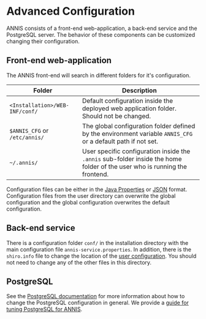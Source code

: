 # Advanced Configuration

ANNIS consists of a front-end web-application, a back-end service and the PostgreSQL server.
The behavior of these components can be customized changing their configuration.

## Front-end web-application

The ANNIS front-end will search in different folders for it's configuration.

Folder | Description
------ | -----------
`<Installation>/WEB-INF/conf/` | Default configuration inside the deployed web application folder. Should not be changed.
`$ANNIS_CFG` or `/etc/annis/` | The global configuration folder defined by the environment variable `ANNIS_CFG` or a default path if not set.
`~/.annis/` | User specific configuration inside the `.annis` sub-folder inside the home folder of the user who is running the frontend.

Configuration files can be either in the [Java Properties](http://en.wikipedia.org/w/index.php?title=.properties&oldid=521500688)
or [JSON](http://www.json.org/) format. Configuration files from the user directory can
overwrite the global configuration and the global configuration overwrites the
default configuration.

## Back-end service

There is a configuration folder `conf/` in the installation directory with the main configuration file `annis-service.properties`.
In addition, there is the `shiro.info` file to change the location of the [user configuration](user.md).
You should not need to change any of the other files in this directory.

## PostgreSQL

See the [PostgreSQL documentation](https://www.postgresql.org/docs/9.6/runtime-config.html) for more information about how to change the
PostgreSQL configuration in general. 
We provide a [guide for tuning PostgreSQL for ANNIS](postgresql.md).
